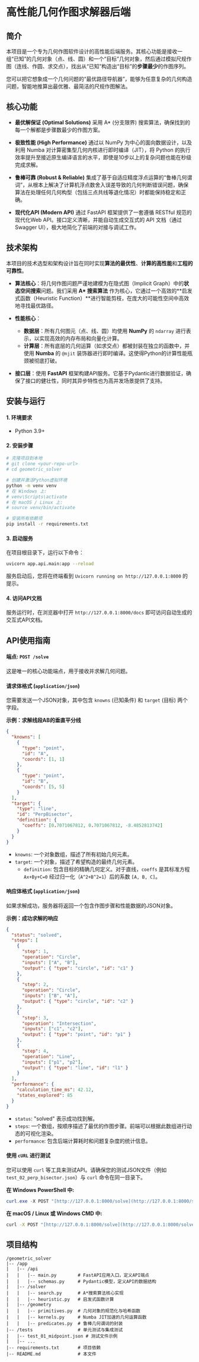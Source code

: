 # 高性能几何作图求解器后端

## 简介

本项目是一个专为几何作图软件设计的高性能后端服务。其核心功能是接收一组“已知”的几何对象（点、线、圆）和一个“目标”几何对象，然后通过模拟尺规作图（连线、作圆、求交点），找出从“已知”构造出“目标”的**步骤最少**的作图序列。

您可以把它想象成一个几何问题的“最优路径导航器”，能够为任意复杂的几何构造问题，智能地推算出最优雅、最简洁的尺规作图解法。

## 核心功能

-   **最优解保证 (Optimal Solutions)**
    采用 A\* (分支限界) 搜索算法，确保找到的每一个解都是步骤数最少的作图方案。

-   **极致性能 (High Performance)**
    通过以 NumPy 为中心的面向数据设计，以及利用 Numba 对计算密集型几何内核进行即时编译（JIT），将 Python 的执行效率提升至接近原生编译语言的水平，即使是10步以上的复杂问题也能在秒级完成求解。

-   **鲁棒可靠 (Robust & Reliable)**
    集成了基于自适应精度浮点运算的“鲁棒几何谓词”，从根本上解决了计算机浮点数舍入误差导致的几何判断错误问题，确保算法在处理任何几何构型（包括三点共线等退化情况）时都能保持稳定和正确。

-   **现代化API (Modern API)**
    通过 FastAPI 框架提供了一套遵循 RESTful 规范的现代化Web API。接口定义清晰，并能自动生成交互式的 API 文档（通过 Swagger UI），极大地简化了前端的对接与调试工作。

## 技术架构

本项目的技术选型和架构设计旨在同时实现**算法的最优性**、**计算的高性能**和**工程的可靠性**。

-   **算法核心**：将几何作图问题严谨地建模为在隐式图（Implicit Graph）中的**状态空间搜索**问题。我们采用 **A\* 搜索算法** 作为核心，它通过一个高效的**启发式函数（Heuristic Function）**进行智能剪枝，在庞大的可能性空间中高效地寻找最优路径。

-   **性能核心**：
    -   **数据层**：所有几何图元（点、线、圆）均使用 **NumPy** 的 `ndarray` 进行表示，以实现高效的内存布局和向量化计算。
    -   **计算层**：所有底层的几何运算（如求交点）都被封装在独立的函数中，并使用 **Numba** 的 `@njit` 装饰器进行即时编译。这使得Python的计算性能瓶颈被彻底打破。

-   **接口层**：使用 **FastAPI** 框架构建API服务。它基于Pydantic进行数据验证，确保了接口的健壮性，同时其异步特性也为高并发场景提供了支持。

## 安装与运行

#### 1. 环境要求
- Python 3.9+

#### 2. 安装步骤

```bash
# 克隆项目到本地
# git clone <your-repo-url>
# cd geometric_solver

# 创建并激活Python虚拟环境
python -m venv venv
# 在 Windows 上:
# venv\Scripts\activate
# 在 macOS / Linux 上:
# source venv/bin/activate

# 安装所有依赖项
pip install -r requirements.txt
```

#### 3. 启动服务
在项目根目录下，运行以下命令：
```bash
uvicorn app.api.main:app --reload
```
服务启动后，您将在终端看到 `Uvicorn running on http://127.0.0.1:8000` 的提示。

#### 4. 访问API文档
服务运行时，在浏览器中打开 `http://127.0.0.1:8000/docs` 即可访问自动生成的交互式API文档。

## API使用指南

#### 端点: `POST /solve`

这是唯一的核心功能端点，用于接收并求解几何问题。

#### 请求体格式 (`application/json`)

您需要发送一个JSON对象，其中包含 `knowns` (已知条件) 和 `target` (目标) 两个字段。

**示例：求解线段AB的垂直平分线**

```json
{
  "knowns": [
    {
      "type": "point",
      "id": "A",
      "coords": [1, 1]
    },
    {
      "type": "point",
      "id": "B",
      "coords": [5, 5]
    }
  ],
  "target": {
    "type": "line",
    "id": "PerpBisector",
    "definition": {
      "coeffs": [0.7071067812, 0.7071067812, -8.4852813742]
    }
  }
}
```
* `knowns`: 一个对象数组，描述了所有初始几何元素。
* `target`: 一个对象，描述了希望构造的最终几何元素。
    * `definition`: 包含目标的精确几何定义。对于直线，`coeffs` 是其标准方程 `Ax+By+C=0` 经过归一化（`A^2+B^2=1`）后的系数 `[A, B, C]`。

#### 响应体格式 (`application/json`)

如果求解成功，服务器将返回一个包含作图步骤和性能数据的JSON对象。

**示例：成功求解的响应**
```json
{
  "status": "solved",
  "steps": [
    {
      "step": 1,
      "operation": "Circle",
      "inputs": ["A", "B"],
      "output": { "type": "circle", "id": "c1" }
    },
    {
      "step": 2,
      "operation": "Circle",
      "inputs": ["B", "A"],
      "output": { "type": "circle", "id": "c2" }
    },
    {
      "step": 3,
      "operation": "Intersection",
      "inputs": ["c1", "c2"],
      "output": { "type": "point", "id": "p1" }
    },
    {
      "step": 4,
      "operation": "Line",
      "inputs": ["p1", "p2"],
      "output": { "type": "line", "id": "l1" }
    }
  ],
  "performance": {
    "calculation_time_ms": 42.12,
    "states_explored": 85
  }
}
```
* `status`: "solved" 表示成功找到解。
* `steps`: 一个数组，按顺序描述了最优的作图步骤。前端可以根据此数组进行动态的可视化渲染。
* `performance`: 包含后端计算耗时和问题复杂度的统计信息。

#### 使用 `cURL` 进行测试

您可以使用 `curl` 等工具来测试API。请确保您的测试JSON文件（例如 `test_02_perp_bisector.json`）与 `curl` 命令在同一目录下。

**在 Windows PowerShell 中:**
```powershell
curl.exe -X POST "[http://127.0.0.1:8000/solve](http://127.0.0.1:8000/solve)" -H "Content-Type: application/json" -d "@test_02_perp_bisector.json"
```

**在 macOS / Linux 或 Windows CMD 中:**
```bash
curl -X POST "[http://127.0.0.1:8000/solve](http://127.0.0.1:8000/solve)" -H "Content-Type: application/json" -d @test_02_perp_bisector.json
```

## 项目结构

```
/geometric_solver
|-- /app
|   |-- /api
|   |   |-- main.py        # FastAPI应用入口，定义API端点
|   |   |-- schemas.py     # Pydantic模型，定义API的数据结构
|   |-- /solver
|   |   |-- search.py      # A*搜索算法核心实现
|   |   |-- heuristic.py   # 启发式函数计算
|   |-- /geometry
|   |   |-- primitives.py  # 几何对象的规范化与哈希函数
|   |   |-- kernels.py     # Numba JIT加速的几何运算函数
|   |   |-- predicates.py  # 鲁棒几何谓词的封装
|-- /tests                 # 单元测试与集成测试
|   |-- test_01_midpoint.json # 测试文件示例
|   |-- ...
|-- requirements.txt       # 项目依赖
|-- README.md              # 本文件
```

